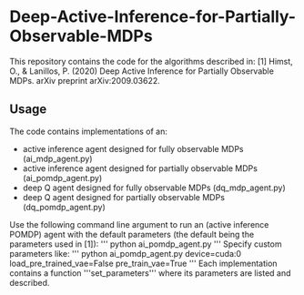 # Deep-Active-Inference-for-Partially-Observable-MDPs

This repository contains the code for the algorithms described in:
[1] Himst, O., & Lanillos, P. (2020) Deep Active Inference for Partially Observable MDPs. arXiv preprint arXiv:2009.03622.

## Usage
The code contains implementations of an:
- active inference agent designed for fully observable MDPs (ai_mdp_agent.py)
- active inference agent designed for partially observable MDPs (ai_pomdp_agent.py)
- deep Q agent designed for fully observable MDPs (dq_mdp_agent.py)
- deep Q agent designed for partially observable MDPs (dq_pomdp_agent.py)

Use the following command line argument to run an (active inference POMDP) agent with the default parameters (the default being the parameters used in [1]):
'''
	python ai_pomdp_agent.py
'''
Specify custom parameters like:
'''
	python ai_pomdp_agent.py device=cuda:0 load_pre_trained_vae=False pre_train_vae=True
'''
Each implementation contains a function '''set_parameters''' where its parameters are listed and described.
